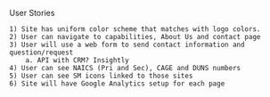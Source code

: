 User Stories

	1) Site has uniform color scheme that matches with logo colors.
	2) User can navigate to capabilities, About Us and contact page
	3) User will use a web form to send contact information and question/request
		a. API with CRM? Insightly
	4) User can see NAICS (Pri and Sec), CAGE and DUNS numbers
	5) User can see SM icons linked to those sites
	6) Site will have Google Analytics setup for each page
